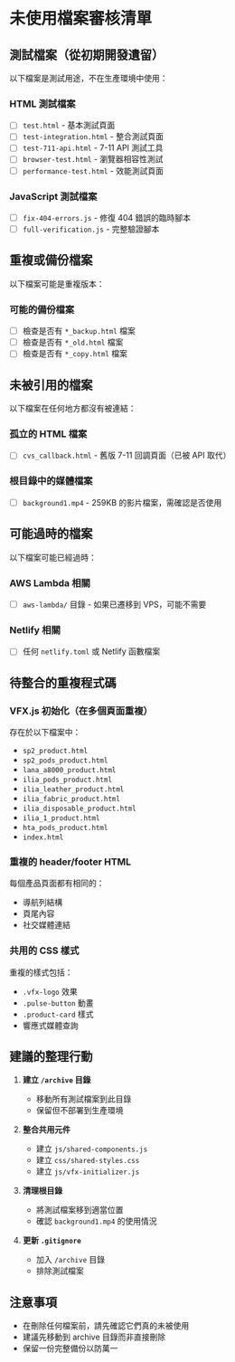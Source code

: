 # 未使用檔案審核清單

## 測試檔案（從初期開發遺留）
以下檔案是測試用途，不在生產環境中使用：

### HTML 測試檔案
- [ ] `test.html` - 基本測試頁面
- [ ] `test-integration.html` - 整合測試頁面
- [ ] `test-711-api.html` - 7-11 API 測試工具
- [ ] `browser-test.html` - 瀏覽器相容性測試
- [ ] `performance-test.html` - 效能測試頁面

### JavaScript 測試檔案
- [ ] `fix-404-errors.js` - 修復 404 錯誤的臨時腳本
- [ ] `full-verification.js` - 完整驗證腳本

## 重複或備份檔案
以下檔案可能是重複版本：

### 可能的備份檔案
- [ ] 檢查是否有 `*_backup.html` 檔案
- [ ] 檢查是否有 `*_old.html` 檔案
- [ ] 檢查是否有 `*_copy.html` 檔案

## 未被引用的檔案
以下檔案在任何地方都沒有被連結：

### 孤立的 HTML 檔案
- [ ] `cvs_callback.html` - 舊版 7-11 回調頁面（已被 API 取代）

### 根目錄中的媒體檔案
- [ ] `background1.mp4` - 259KB 的影片檔案，需確認是否使用

## 可能過時的檔案
以下檔案可能已經過時：

### AWS Lambda 相關
- [ ] `aws-lambda/` 目錄 - 如果已遷移到 VPS，可能不需要

### Netlify 相關
- [ ] 任何 `netlify.toml` 或 Netlify 函數檔案

## 待整合的重複程式碼

### VFX.js 初始化（在多個頁面重複）
存在於以下檔案中：
- `sp2_product.html`
- `sp2_pods_product.html`
- `lana_a8000_product.html`
- `ilia_pods_product.html`
- `ilia_leather_product.html`
- `ilia_fabric_product.html`
- `ilia_disposable_product.html`
- `ilia_1_product.html`
- `hta_pods_product.html`
- `index.html`

### 重複的 header/footer HTML
每個產品頁面都有相同的：
- 導航列結構
- 頁尾內容
- 社交媒體連結

### 共用的 CSS 樣式
重複的樣式包括：
- `.vfx-logo` 效果
- `.pulse-button` 動畫
- `.product-card` 樣式
- 響應式媒體查詢

## 建議的整理行動

1. **建立 `/archive` 目錄**
   - 移動所有測試檔案到此目錄
   - 保留但不部署到生產環境

2. **整合共用元件**
   - 建立 `js/shared-components.js`
   - 建立 `css/shared-styles.css`
   - 建立 `js/vfx-initializer.js`

3. **清理根目錄**
   - 將測試檔案移到適當位置
   - 確認 `background1.mp4` 的使用情況

4. **更新 `.gitignore`**
   - 加入 `/archive` 目錄
   - 排除測試檔案

## 注意事項
- 在刪除任何檔案前，請先確認它們真的未被使用
- 建議先移動到 archive 目錄而非直接刪除
- 保留一份完整備份以防萬一 